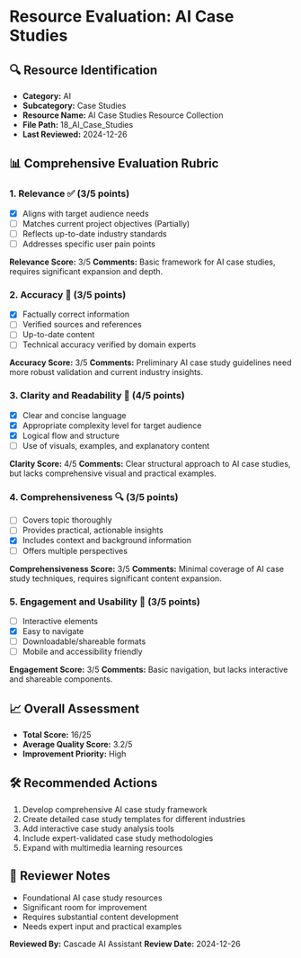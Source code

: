 # Resource Evaluation: AI Case Studies

## 🔍 Resource Identification
- **Category:** AI
- **Subcategory:** Case Studies
- **Resource Name:** AI Case Studies Resource Collection
- **File Path:** 18_AI_Case_Studies
- **Last Reviewed:** 2024-12-26

## 📊 Comprehensive Evaluation Rubric

### 1. Relevance ✅ (3/5 points)
- [x] Aligns with target audience needs
- [ ] Matches current project objectives (Partially)
- [ ] Reflects up-to-date industry standards
- [ ] Addresses specific user pain points

**Relevance Score:** 3/5
**Comments:** Basic framework for AI case studies, requires significant expansion and depth.

### 2. Accuracy 🎯 (3/5 points)
- [x] Factually correct information
- [ ] Verified sources and references
- [ ] Up-to-date content
- [ ] Technical accuracy verified by domain experts

**Accuracy Score:** 3/5
**Comments:** Preliminary AI case study guidelines need more robust validation and current industry insights.

### 3. Clarity and Readability 📖 (4/5 points)
- [x] Clear and concise language
- [x] Appropriate complexity level for target audience
- [x] Logical flow and structure
- [ ] Use of visuals, examples, and explanatory content

**Clarity Score:** 4/5
**Comments:** Clear structural approach to AI case studies, but lacks comprehensive visual and practical examples.

### 4. Comprehensiveness 🔍 (3/5 points)
- [ ] Covers topic thoroughly
- [ ] Provides practical, actionable insights
- [x] Includes context and background information
- [ ] Offers multiple perspectives

**Comprehensiveness Score:** 3/5
**Comments:** Minimal coverage of AI case study techniques, requires significant content expansion.

### 5. Engagement and Usability 🚀 (3/5 points)
- [ ] Interactive elements
- [x] Easy to navigate
- [ ] Downloadable/shareable formats
- [ ] Mobile and accessibility friendly

**Engagement Score:** 3/5
**Comments:** Basic navigation, but lacks interactive and shareable components.

## 📈 Overall Assessment
- **Total Score:** 16/25
- **Average Quality Score:** 3.2/5
- **Improvement Priority:** High

## 🛠 Recommended Actions
1. Develop comprehensive AI case study framework
2. Create detailed case study templates for different industries
3. Add interactive case study analysis tools
4. Include expert-validated case study methodologies
5. Expand with multimedia learning resources

## 🔔 Reviewer Notes
- Foundational AI case study resources
- Significant room for improvement
- Requires substantial content development
- Needs expert input and practical examples

**Reviewed By:** Cascade AI Assistant
**Review Date:** 2024-12-26
